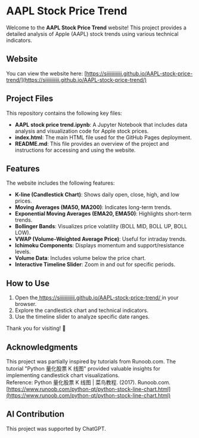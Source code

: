 # AAPL Stock Price Trend

Welcome to the **AAPL Stock Price Trend** website! This project provides a detailed analysis of Apple (AAPL) stock trends using various technical indicators.

## Website

You can view the  website here:   [https://siiiiiiiiiiii.github.io/AAPL-stock-price-trend/](https://siiiiiiiiiii.github.io/AAPL-stock-price-trend/)

## Project Files

This repository contains the following key files:
- **AAPL stock price trend.ipynb**: A Jupyter Notebook that includes data analysis and visualization code for Apple stock prices.
- **index.html**: The main HTML file used for the GitHub Pages deployment.
- **README.md**: This file provides an overview of the project and instructions for accessing and using the website.

## Features

The website includes the following features:
- **K-line (Candlestick Chart)**: Shows daily open, close, high, and low prices.
- **Moving Averages (MA50, MA200)**: Indicates long-term trends.
- **Exponential Moving Averages (EMA20, EMA50)**: Highlights short-term trends.
- **Bollinger Bands**: Visualizes price volatility (BOLL MID, BOLL UP, BOLL LOW).
- **VWAP (Volume-Weighted Average Price)**: Useful for intraday trends.
- **Ichimoku Components**: Displays momentum and support/resistance levels.
- **Volume Data**: Includes volume below the price chart.
- **Interactive Timeline Slider**: Zoom in and out for specific periods.

## How to Use

1. Open the[ https://siiiiiiiiiiii.github.io/AAPL-stock-price-trend/ ](https://siiiiiiiiiii.github.io/AAPL-stock-price-trend/)in your browser.
2. Explore the candlestick chart and technical indicators.
3. Use the timeline slider to analyze specific date ranges.

Thank you for visiting! 🎉

## Acknowledgments
This project was partially inspired by tutorials from Runoob.com. The tutorial "Python 量化股票 K 线图" provided valuable insights for implementing candlestick chart visualizations.  
Reference: Python 量化股票 K 线图 | 菜鸟教程. (2017). Runoob.com.  
[https://www.runoob.com/python-qt/python-stock-line-chart.html](https://www.runoob.com/python-qt/python-stock-line-chart.html)

## AI Contribution
This project was  supported by ChatGPT. 


